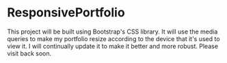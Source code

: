# ResponsivePortfolio
This project will be built using Bootstrap's CSS library. It will use the media queries to make my portfolio resize according to the device that it's used to view it. I will continually update it to make it better and more robust. Please visit back soon.
